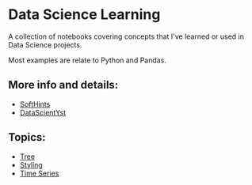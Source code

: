 # Data Science Learning
A collection of notebooks covering concepts that I've learned or used in Data Science projects. 

Most examples are relate to Python and Pandas.

## More info and details:

* [SoftHints](https://softhints.com)
* [DataScientYst](https://datascientyst.com)

## Topics:

* [Tree](https://github.com/softhints/datascientyst/tree/master/tree)
* [Styling](https://github.com/softhints/datascientyst/tree/master/styling)
* [Time Series](https://github.com/softhints/datascientyst/tree/master/time_series)